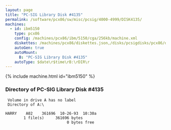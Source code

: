 ```yaml
---
layout: page
title: "PC-SIG Library Disk #4135"
permalink: /software/pcx86/sw/misc/pcsig/4000-4999/DISK4135/
machines:
  - id: ibm5150
    type: pcx86
    config: /machines/pcx86/ibm/5150/cga/256kb/machine.xml
    diskettes: /machines/pcx86/diskettes.json,/disks/pcsigdisks/pcx86/diskettes.json
    autoGen: true
    autoMount:
      B: "PC-SIG Library Disk #4135"
    autoType: $date\r$time\rB:\rDIR\r
---
```


{% include machine.html id="ibm5150" %}

### Directory of PC-SIG Library Disk #4135

     Volume in drive A has no label
     Directory of A:\

    HARRY    A02    361696  10-26-93  10:30a
            1 file(s)     361696 bytes
                               0 bytes free
